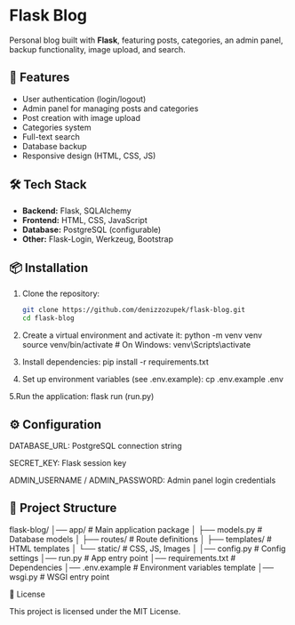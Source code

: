 # Flask Blog

Personal blog built with **Flask**, featuring posts, categories, an admin panel, backup functionality, image upload, and search.

## 🚀 Features
- User authentication (login/logout)
- Admin panel for managing posts and categories
- Post creation with image upload
- Categories system
- Full-text search
- Database backup
- Responsive design (HTML, CSS, JS)

## 🛠️ Tech Stack
- **Backend:** Flask, SQLAlchemy
- **Frontend:** HTML, CSS, JavaScript
- **Database:** PostgreSQL (configurable)
- **Other:** Flask-Login, Werkzeug, Bootstrap

## 📦 Installation
1. Clone the repository:
   ```bash
   git clone https://github.com/denizzozupek/flask-blog.git
   cd flask-blog
   
2. Create a virtual environment and activate it:
   python -m venv venv
   source venv/bin/activate   # On Windows: venv\Scripts\activate
   
3. Install dependencies:
  pip install -r requirements.txt

4. Set up environment variables (see .env.example):
   cp .env.example .env
   
5.Run the application:
  flask run (run.py)

## ⚙️ Configuration

DATABASE_URL: PostgreSQL connection string

SECRET_KEY: Flask session key

ADMIN_USERNAME / ADMIN_PASSWORD: Admin panel login credentials

## 📂 Project Structure

flask-blog/
│── app/             # Main application package
│   ├── models.py    # Database models
│   ├── routes/      # Route definitions
│   ├── templates/   # HTML templates
│   └── static/      # CSS, JS, Images
│
│── config.py        # Config settings
│── run.py           # App entry point
│── requirements.txt # Dependencies
│── .env.example     # Environment variables template
│── wsgi.py          # WSGI entry point

📝 License

This project is licensed under the MIT License.
